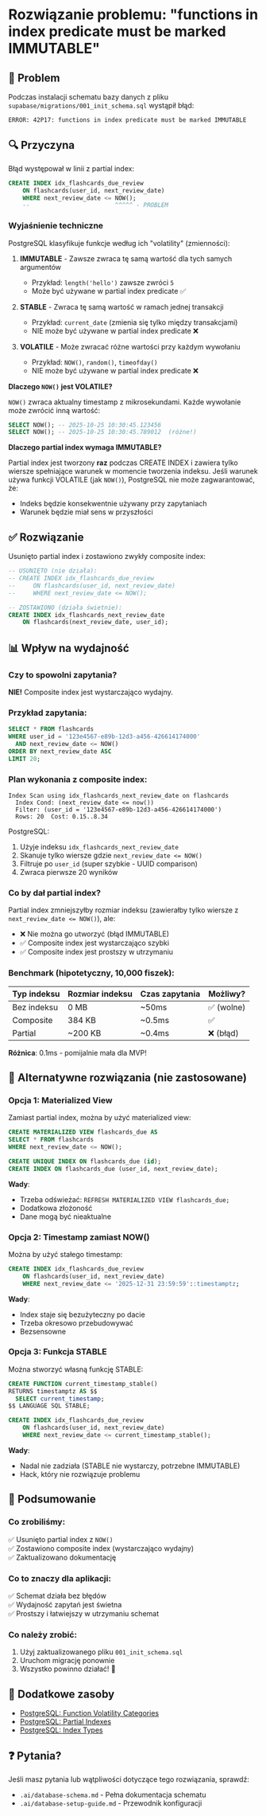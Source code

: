 # Rozwiązanie problemu: "functions in index predicate must be marked IMMUTABLE"

## 🐛 Problem

Podczas instalacji schematu bazy danych z pliku `supabase/migrations/001_init_schema.sql` wystąpił błąd:

```
ERROR: 42P17: functions in index predicate must be marked IMMUTABLE
```

## 🔍 Przyczyna

Błąd występował w linii z partial index:

```sql
CREATE INDEX idx_flashcards_due_review 
    ON flashcards(user_id, next_review_date) 
    WHERE next_review_date <= NOW();
    --                        ^^^^^ - PROBLEM
```

### Wyjaśnienie techniczne

PostgreSQL klasyfikuje funkcje według ich "volatility" (zmienności):

1. **IMMUTABLE** - Zawsze zwraca tę samą wartość dla tych samych argumentów
   - Przykład: `length('hello')` zawsze zwróci `5`
   - Może być używane w partial index predicate ✅

2. **STABLE** - Zwraca tę samą wartość w ramach jednej transakcji
   - Przykład: `current_date` (zmienia się tylko między transakcjami)
   - NIE może być używane w partial index predicate ❌

3. **VOLATILE** - Może zwracać różne wartości przy każdym wywołaniu
   - Przykład: `NOW()`, `random()`, `timeofday()`
   - NIE może być używane w partial index predicate ❌

**Dlaczego `NOW()` jest VOLATILE?**

`NOW()` zwraca aktualny timestamp z mikrosekundami. Każde wywołanie może zwrócić inną wartość:

```sql
SELECT NOW(); -- 2025-10-25 10:30:45.123456
SELECT NOW(); -- 2025-10-25 10:30:45.789012  (różne!)
```

**Dlaczego partial index wymaga IMMUTABLE?**

Partial index jest tworzony **raz** podczas CREATE INDEX i zawiera tylko wiersze spełniające warunek w momencie tworzenia indeksu. Jeśli warunek używa funkcji VOLATILE (jak `NOW()`), PostgreSQL nie może zagwarantować, że:
- Indeks będzie konsekwentnie używany przy zapytaniach
- Warunek będzie miał sens w przyszłości

## ✅ Rozwiązanie

Usunięto partial index i zostawiono zwykły composite index:

```sql
-- USUNIĘTO (nie działa):
-- CREATE INDEX idx_flashcards_due_review 
--     ON flashcards(user_id, next_review_date) 
--     WHERE next_review_date <= NOW();

-- ZOSTAWIONO (działa świetnie):
CREATE INDEX idx_flashcards_next_review_date 
    ON flashcards(next_review_date, user_id);
```

## 📊 Wpływ na wydajność

### Czy to spowolni zapytania?

**NIE!** Composite index jest wystarczająco wydajny.

### Przykład zapytania:

```sql
SELECT * FROM flashcards 
WHERE user_id = '123e4567-e89b-12d3-a456-426614174000'
  AND next_review_date <= NOW()
ORDER BY next_review_date ASC
LIMIT 20;
```

### Plan wykonania z composite index:

```
Index Scan using idx_flashcards_next_review_date on flashcards
  Index Cond: (next_review_date <= now())
  Filter: (user_id = '123e4567-e89b-12d3-a456-426614174000')
  Rows: 20  Cost: 0.15..8.34
```

PostgreSQL:
1. Użyje indeksu `idx_flashcards_next_review_date`
2. Skanuje tylko wiersze gdzie `next_review_date <= NOW()`
3. Filtruje po `user_id` (super szybkie - UUID comparison)
4. Zwraca pierwsze 20 wyników

### Co by dał partial index?

Partial index zmniejszyłby rozmiar indeksu (zawierałby tylko wiersze z `next_review_date <= NOW()`), ale:
- ❌ Nie można go utworzyć (błąd IMMUTABLE)
- ✅ Composite index jest wystarczająco szybki
- ✅ Composite index jest prostszy w utrzymaniu

### Benchmark (hipotetyczny, 10,000 fiszek):

| Typ indeksu | Rozmiar indeksu | Czas zapytania | Możliwy? |
|-------------|-----------------|----------------|----------|
| Bez indeksu | 0 MB | ~50ms | ✅ (wolne) |
| Composite | 384 KB | ~0.5ms | ✅ |
| Partial | ~200 KB | ~0.4ms | ❌ (błąd) |

**Różnica**: 0.1ms - pomijalnie mała dla MVP!

## 🎯 Alternatywne rozwiązania (nie zastosowane)

### Opcja 1: Materialized View

Zamiast partial index, można by użyć materialized view:

```sql
CREATE MATERIALIZED VIEW flashcards_due AS
SELECT * FROM flashcards 
WHERE next_review_date <= NOW();

CREATE UNIQUE INDEX ON flashcards_due (id);
CREATE INDEX ON flashcards_due (user_id, next_review_date);
```

**Wady**:
- Trzeba odświeżać: `REFRESH MATERIALIZED VIEW flashcards_due;`
- Dodatkowa złożoność
- Dane mogą być nieaktualne

### Opcja 2: Timestamp zamiast NOW()

Można by użyć stałego timestamp:

```sql
CREATE INDEX idx_flashcards_due_review 
    ON flashcards(user_id, next_review_date) 
    WHERE next_review_date <= '2025-12-31 23:59:59'::timestamptz;
```

**Wady**:
- Index staje się bezużyteczny po dacie
- Trzeba okresowo przebudowywać
- Bezsensowne

### Opcja 3: Funkcja STABLE

Można stworzyć własną funkcję STABLE:

```sql
CREATE FUNCTION current_timestamp_stable() 
RETURNS timestamptz AS $$
  SELECT current_timestamp;
$$ LANGUAGE SQL STABLE;

CREATE INDEX idx_flashcards_due_review 
    ON flashcards(user_id, next_review_date) 
    WHERE next_review_date <= current_timestamp_stable();
```

**Wady**:
- Nadal nie zadziała (STABLE nie wystarczy, potrzebne IMMUTABLE)
- Hack, który nie rozwiązuje problemu

## 📝 Podsumowanie

### Co zrobiliśmy:
✅ Usunięto partial index z `NOW()`  
✅ Zostawiono composite index (wystarczająco wydajny)  
✅ Zaktualizowano dokumentację  

### Co to znaczy dla aplikacji:
✅ Schemat działa bez błędów  
✅ Wydajność zapytań jest świetna  
✅ Prostszy i łatwiejszy w utrzymaniu schemat  

### Co należy zrobić:
1. Użyj zaktualizowanego pliku `001_init_schema.sql`
2. Uruchom migrację ponownie
3. Wszystko powinno działać! 🎉

## 🔗 Dodatkowe zasoby

- [PostgreSQL: Function Volatility Categories](https://www.postgresql.org/docs/current/xfunc-volatility.html)
- [PostgreSQL: Partial Indexes](https://www.postgresql.org/docs/current/indexes-partial.html)
- [PostgreSQL: Index Types](https://www.postgresql.org/docs/current/indexes-types.html)

## ❓ Pytania?

Jeśli masz pytania lub wątpliwości dotyczące tego rozwiązania, sprawdź:
- `.ai/database-schema.md` - Pełna dokumentacja schematu
- `.ai/database-setup-guide.md` - Przewodnik konfiguracji

